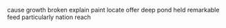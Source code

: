 cause growth broken explain paint locate offer deep pond held remarkable feed particularly nation reach